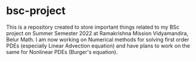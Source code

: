 # bsc-project

This is a repository created to store important things related to my BSc project on Summer Semester 2022 at Ramakrishna Mission Vidyamandira, Belur Math. I am now working on Numerical methods for solving first order PDEs (especially Linear Advection equation) and have plans to work on the same for Nonlinear PDEs (Burger's equation).
